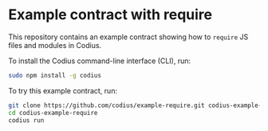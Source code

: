 # Example contract with require

This repository contains an example contract showing how to `require` JS files and modules in Codius.

To install the Codius command-line interface (CLI), run:

``` sh
sudo npm install -g codius
```

To try this example contract, run:

``` sh
git clone https://github.com/codius/example-require.git codius-example-require
cd codius-example-require
codius run
```